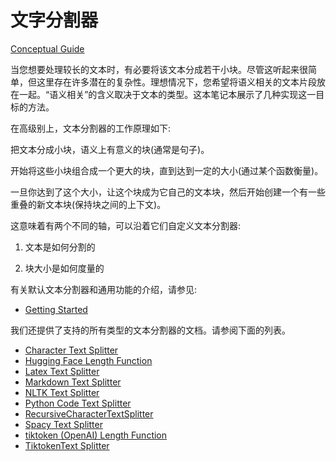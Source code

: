 


文字分割器
===================================================================

[Conceptual Guide](https://docs.langchain.com/docs/components/indexing/text-splitter) 




当您想要处理较长的文本时，有必要将该文本分成若干小块。尽管这听起来很简单，但这里存在许多潜在的复杂性。理想情况下，您希望将语义相关的文本片段放在一起。“语义相关”的含义取决于文本的类型。这本笔记本展示了几种实现这一目标的方法。

在高级别上，文本分割器的工作原理如下:

把文本分成小块，语义上有意义的块(通常是句子)。

开始将这些小块组合成一个更大的块，直到达到一定的大小(通过某个函数衡量)。

一旦你达到了这个大小，让这个块成为它自己的文本块，然后开始创建一个有一些重叠的新文本块(保持块之间的上下文)。

这意味着有两个不同的轴，可以沿着它们自定义文本分割器:

1. 文本是如何分割的

2. 块大小是如何度量的

有关默认文本分割器和通用功能的介绍，请参见:
 



* [Getting Started](text_splitters/getting_started)




我们还提供了支持的所有类型的文本分割器的文档。请参阅下面的列表。
 



* [Character Text Splitter](text_splitters/examples/character_text_splitter)
* [Hugging Face Length Function](text_splitters/examples/huggingface_length_function)
* [Latex Text Splitter](text_splitters/examples/latex)
* [Markdown Text Splitter](text_splitters/examples/markdown)
* [NLTK Text Splitter](text_splitters/examples/nltk)
* [Python Code Text Splitter](text_splitters/examples/python)
* [RecursiveCharacterTextSplitter](text_splitters/examples/recursive_text_splitter)
* [Spacy Text Splitter](text_splitters/examples/spacy)
* [tiktoken (OpenAI) Length Function](text_splitters/examples/tiktoken)
* [TiktokenText Splitter](text_splitters/examples/tiktoken_splitter)





